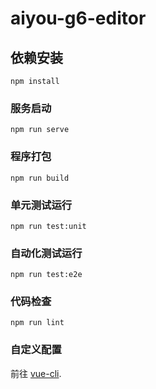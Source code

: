 # aiyou-g6-editor

## 依赖安装

```
npm install
```

### 服务启动

```
npm run serve
```

### 程序打包

```
npm run build
```

### 单元测试运行

```
npm run test:unit
```

### 自动化测试运行

```
npm run test:e2e
```

### 代码检查

```
npm run lint
```

### 自定义配置

前往 [vue-cli](https://cli.vuejs.org/config/).
